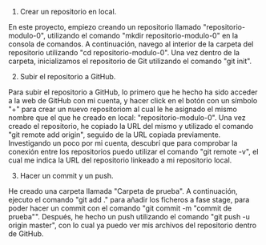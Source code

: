 1. Crear un repositorio en local.

En este proyecto, empiezo creando un repositorio llamado "repositorio-modulo-0", 
utilizando el comando "mkdir repositorio-modulo-0" en la consola de comandos. 
A continuación, navego al interior de la carpeta del repositorio utilizando 
"cd repositorio-modulo-0". Una vez dentro de la carpeta, inicializamos el 
repositorio de Git utilizando el comando "git init".

2. Subir el repositorio a GitHub.

Para subir el repositorio a GitHub, lo primero que he hecho ha sido acceder a la
web de GitHub con mi cuenta, y hacer click en el botón con un símbolo "+" para 
crear un nuevo repositoriom al cual le he asignado el mismo nombre que el que
he creado en local: "repositorio-modulo-0". Una vez creado el repositorio,
he copiado la URL del mismo y utilizado el comando "git remote add origin", 
seguido de la URL copiada previamente. Investigando un poco por mi cuenta,
descubrí que para comprobar la conexión entre los repositorios puedo utilizar el
comando "git remote -v", el cual me indica la URL del repositorio linkeado a mi 
repositorio local.

3. Hacer un commit y un push.

He creado una carpeta llamada "Carpeta de prueba". A continuación, ejecuto el 
comando "git add ." para añadir los ficheros a fase stage, para poder hacer un 
commit con el comando "git commit -m "commit de prueba"". Después, he hecho un push
utilizando el comando "git push -u origin master", con lo cual ya puedo ver mis 
archivos del repositorio dentro de GitHub.
